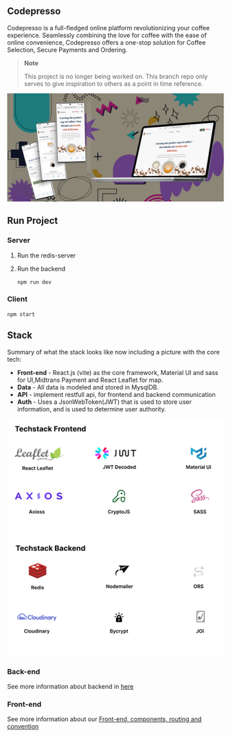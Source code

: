 ## Codepresso

Codepresso is a full-fledged online platform revolutionizing your coffee experience. Seamlessly combining the love for coffee with the ease of online convenience, Codepresso offers a one-stop solution for Coffee Selection, Secure Payments and Ordering.

> **Note**
>
> This project is no longer being worked on. This branch repo only serves to give inspiration to others as a point in time reference.

![Codepresso sample](./media/prototype-web1.png)

## Run Project

### Server

1. Run the redis-server

2. Run the backend
   ```
   npm run dev
   ```

### Client

```
npm start
```

## Stack

Summary of what the stack looks like now including a picture with the core tech:

- **Front-end** - React.js (vite) as the core framework, Material UI and sass for UI,Midtrans Payment and React Leaflet for map.
- **Data** - All data is modeled and stored in MysqlDB.
- **API** - implement restfull api, for frontend and backend communication
- **Auth** - Uses a JsonWebToken(JWT) that is used to store user information, and is used to determine user authority.

![Core stack](./media/core-stack1.png)
![Core stack](./media/core-stack2.png)

### Back-end

See more information about backend in [here](/server/README.md)

### Front-end

See more information about our [Front-end, components, routing and convention](/client/README.md)
